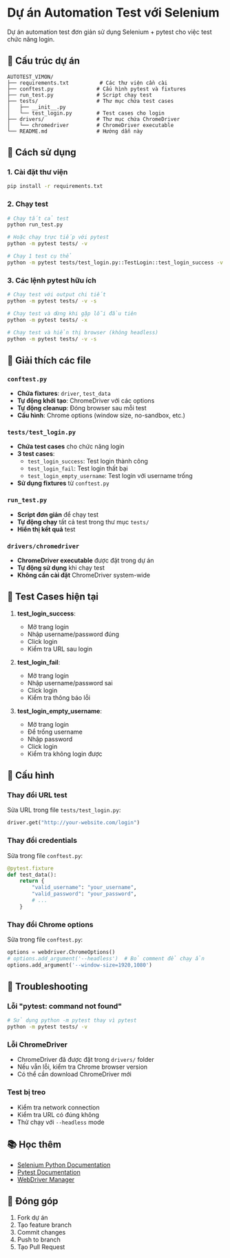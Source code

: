 # Dự án Automation Test với Selenium

Dự án automation test đơn giản sử dụng Selenium + pytest cho việc test chức năng login.

## 📁 Cấu trúc dự án

```
AUTOTEST_VIMON/
├── requirements.txt          # Các thư viện cần cài
├── conftest.py              # Cấu hình pytest và fixtures
├── run_test.py              # Script chạy test
├── tests/                   # Thư mục chứa test cases
│   ├── __init__.py
│   └── test_login.py        # Test cases cho login
├── drivers/                 # Thư mục chứa ChromeDriver
│   └── chromedriver         # ChromeDriver executable
└── README.md                # Hướng dẫn này
```

## 🚀 Cách sử dụng

### 1. Cài đặt thư viện
```bash
pip install -r requirements.txt
```

### 2. Chạy test
```bash
# Chạy tất cả test
python run_test.py

# Hoặc chạy trực tiếp với pytest
python -m pytest tests/ -v

# Chạy 1 test cụ thể
python -m pytest tests/test_login.py::TestLogin::test_login_success -v
```

### 3. Các lệnh pytest hữu ích
```bash
# Chạy test với output chi tiết
python -m pytest tests/ -v -s

# Chạy test và dừng khi gặp lỗi đầu tiên
python -m pytest tests/ -x

# Chạy test và hiển thị browser (không headless)
python -m pytest tests/ -v -s
```

## 📝 Giải thích các file

### `conftest.py`
- **Chứa fixtures**: `driver`, `test_data`
- **Tự động khởi tạo**: ChromeDriver với các options
- **Tự động cleanup**: Đóng browser sau mỗi test
- **Cấu hình**: Chrome options (window size, no-sandbox, etc.)

### `tests/test_login.py`
- **Chứa test cases** cho chức năng login
- **3 test cases**:
  - `test_login_success`: Test login thành công
  - `test_login_fail`: Test login thất bại  
  - `test_login_empty_username`: Test login với username trống
- **Sử dụng fixtures** từ `conftest.py`

### `run_test.py`
- **Script đơn giản** để chạy test
- **Tự động chạy** tất cả test trong thư mục `tests/`
- **Hiển thị kết quả** test

### `drivers/chromedriver`
- **ChromeDriver executable** được đặt trong dự án
- **Tự động sử dụng** khi chạy test
- **Không cần cài đặt** ChromeDriver system-wide

## 🎯 Test Cases hiện tại

1. **test_login_success**: 
   - Mở trang login
   - Nhập username/password đúng
   - Click login
   - Kiểm tra URL sau login

2. **test_login_fail**:
   - Mở trang login  
   - Nhập username/password sai
   - Click login
   - Kiểm tra thông báo lỗi

3. **test_login_empty_username**:
   - Mở trang login
   - Để trống username
   - Nhập password
   - Click login
   - Kiểm tra không login được

## 🔧 Cấu hình

### Thay đổi URL test
Sửa URL trong file `tests/test_login.py`:
```python
driver.get("http://your-website.com/login")
```

### Thay đổi credentials
Sửa trong file `conftest.py`:
```python
@pytest.fixture
def test_data():
    return {
        "valid_username": "your_username",
        "valid_password": "your_password",
        # ...
    }
```

### Thay đổi Chrome options
Sửa trong file `conftest.py`:
```python
options = webdriver.ChromeOptions()
# options.add_argument('--headless')  # Bỏ comment để chạy ẩn
options.add_argument('--window-size=1920,1080')
```

## 🐛 Troubleshooting

### Lỗi "pytest: command not found"
```bash
# Sử dụng python -m pytest thay vì pytest
python -m pytest tests/ -v
```

### Lỗi ChromeDriver
- ChromeDriver đã được đặt trong `drivers/` folder
- Nếu vẫn lỗi, kiểm tra Chrome browser version
- Có thể cần download ChromeDriver mới

### Test bị treo
- Kiểm tra network connection
- Kiểm tra URL có đúng không
- Thử chạy với `--headless` mode

## 📚 Học thêm

- [Selenium Python Documentation](https://selenium-python.readthedocs.io/)
- [Pytest Documentation](https://docs.pytest.org/)
- [WebDriver Manager](https://github.com/SergeyPirogov/webdriver_manager)

## 🤝 Đóng góp

1. Fork dự án
2. Tạo feature branch
3. Commit changes
4. Push to branch
5. Tạo Pull Request